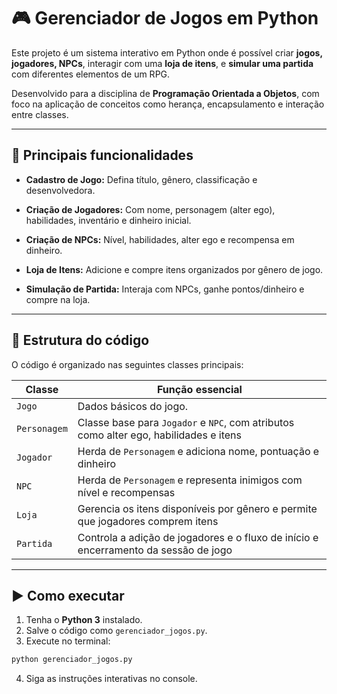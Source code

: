 # 🎮 Gerenciador de Jogos em Python

Este projeto é um sistema interativo em Python onde é possível criar **jogos, jogadores, NPCs**, interagir com uma **loja de itens**, e **simular uma partida** com diferentes elementos de um RPG.

Desenvolvido para a disciplina de **Programação Orientada a Objetos**, com foco na aplicação de conceitos como herança, encapsulamento e interação entre classes.

---

## 📌 Principais funcionalidades

- **Cadastro de Jogo:** Defina título, gênero, classificação e desenvolvedora.

- **Criação de Jogadores:** Com nome, personagem (alter ego), habilidades, inventário e dinheiro inicial.

- **Criação de NPCs:** Nível, habilidades, alter ego e recompensa em dinheiro.

- **Loja de Itens:** Adicione e compre itens organizados por gênero de jogo.

- **Simulação de Partida:** Interaja com NPCs, ganhe pontos/dinheiro e compre na loja.

---

## 🧱 Estrutura do código

O código é organizado nas seguintes classes principais:

| Classe         | Função essencial |
|----------------|------------------|
| `Jogo`         | Dados básicos do jogo.|
| `Personagem`   | Classe base para `Jogador` e `NPC`, com atributos como alter ego, habilidades e itens |
| `Jogador`      | Herda de `Personagem` e adiciona nome, pontuação e dinheiro |
| `NPC`          | Herda de `Personagem` e representa inimigos com nível e recompensas |
| `Loja`         | Gerencia os itens disponíveis por gênero e permite que jogadores comprem itens |
| `Partida`      | Controla a adição de jogadores e o fluxo de início e encerramento da sessão de jogo |

---

## ▶️ Como executar

1. Tenha o **Python 3** instalado.
2. Salve o código como `gerenciador_jogos.py`.
3. Execute no terminal:

```bash
python gerenciador_jogos.py
```

4. Siga as instruções interativas no console.

